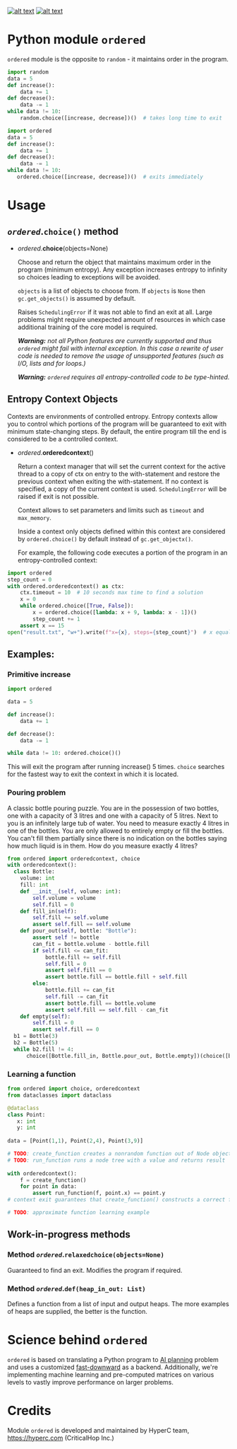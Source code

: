 [![alt text][1.1]][1]
[![alt text][2.1]][2]

[1.1]: http://i.imgur.com/tXSoThF.png (HyperC on twitter)
[2.1]: http://i.imgur.com/P3YfQoD.png (HyperC on facebook)

[1]: https://twitter.com/hyperc_ai
[2]: https://www.facebook.com/HyperComputation/

# Python module `ordered`

`ordered` module is the opposite to `random` - it maintains order in the program.


```python
import random
data = 5
def increase():
    data += 1
def decrease():
    data -= 1
while data != 10: 
    random.choice([increase, decrease])()  # takes long time to exit
```

```python
import ordered
data = 5
def increase():
    data += 1
def decrease():
    data -= 1
while data != 10: 
   ordered.choice([increase, decrease])()  # exits immediately
```

# Usage

## _`ordered`_.`choice()` method

- _ordered_.**choice**(objects=None)
 
   Choose and return the object that maintains maximum order in the program (minimum entropy). Any exception increases entropy to infinity so choices leading to exceptions will be avoided.

    `objects` is a list of objects to choose from. If `objects` is `None` then `gc.get_objects()` is assumed by default.

    Raises `SchedulingError` if it was not able to find an exit at all. Large problems might require unexpected amount of resources in which case additional training of the core model is required.

    _**Warning:** not all Python features are currently supported and thus `ordered` might fail with internal exception. In this case a rewrite of user code is needed to remove the usage of unsupported features (such as I/O, lists and for loops.)_
    
    _**Warning:** `ordered` requires all entropy-controlled code to be type-hinted._

## Entropy Context Objects

Contexts are environments of controlled entropy. Entropy contexts allow you to control which portions of the program will be guaranteed to exit with minimum state-changing steps. By default, the entire program till the end is considered to be a controlled context.

- _ordered_.**orderedcontext**()

  Return a context manager that will set the current context for the active thread to a copy of ctx on entry to the with-statement and restore the previous context when exiting the with-statement. If no context is specified, a copy of the current context is used. `SchedulingError` will be raised if exit is not possible.
  
  Context allows to set parameters and limits such as `timeout` and `max_memory`.
  
  Inside a context only objects defined within this context are considered by `ordered.choice()` by default instead of `gc.get_objectx()`.

  For example, the following code executes a portion of the program in an entropy-controlled context:
  
```python
import ordered
step_count = 0
with ordered.orderedcontext() as ctx:
    ctx.timeout = 10  # 10 seconds max time to find a solution
    x = 0
    while ordered.choice([True, False]):
        x = ordered.choice([lambda: x + 9, lambda: x - 1])()
        step_count += 1
    assert x == 15
open("result.txt", "w+").write(f"x={x}, steps={step_count}")  # x equals 15
```

## Examples:

### Primitive increase

```python
import ordered

data = 5

def increase():
    data += 1

def decrease():
    data -= 1

while data != 10: ordered.choice()()
```

This will exit the program after running increase() 5 times. `choice` searches for the fastest way to exit the context in which it is located.

### Pouring problem

A classic bottle pouring puzzle. You are in the possession of two bottles, one with a capacity of 3 litres and one with a capacity of 5 litres. Next to you is an infinitely large tub of water. You need to measure exactly 4 litres in one of the bottles. You are only allowed to entirely empty or fill the bottles. You can't fill them partially since there is no indication on the bottles saying how much liquid is in them. How do you measure exactly 4 litres?

```python
from ordered import orderedcontext, choice
with orderedcontext():
  class Bottle:
    volume: int
    fill: int
    def __init__(self, volume: int):
        self.volume = volume
        self.fill = 0
    def fill_in(self):
        self.fill += self.volume
        assert self.fill == self.volume
    def pour_out(self, bottle: "Bottle"):
        assert self != bottle
        can_fit = bottle.volume - bottle.fill
        if self.fill <= can_fit:
            bottle.fill += self.fill
            self.fill = 0
            assert self.fill == 0
            assert bottle.fill == bottle.fill + self.fill
        else:
            bottle.fill += can_fit
            self.fill -= can_fit
            assert bottle.fill == bottle.volume
            assert self.fill == self.fill - can_fit
    def empty(self):
        self.fill = 0
        assert self.fill == 0
  b1 = Bottle(3)
  b2 = Bottle(5)
  while b2.fill != 4: 
      choice([Bottle.fill_in, Bottle.pour_out, Bottle.empty])(choice([b1,b2]))
```

### Learning a function

```python
from ordered import choice, orderedcontext
from dataclasses import dataclass 

@dataclass
class Point:
   x: int
   y: int
   
data = [Point(1,1), Point(2,4), Point(3,9)]

# TODO: create_function creates a nonrandom function out of Node objects with `ordered.choice`
# TODO: run_function runs a node tree with a value and returns result
    
with orderedcontext():
    f = create_function()
    for point in data:
        assert run_function(f, point.x) == point.y
# context exit guarantees that create_function() constructs a correct function to describe input

# TODO: approximate function learning example
```

## Work-in-progress methods

### Method _`ordered`_.`relaxedchoice(objects=None)`

Guaranteed to find an exit. Modifies the program if required.

### Method _`ordered`_.`def(heap_in_out: List)`

Defines a function from a list of input and output heaps. The more examples of heaps are supplied, the better is the function.

# Science behind `ordered`

`ordered` is based on translating a Python program to [AI planning](https://en.wikipedia.org/wiki/Automated_planning_and_scheduling) problem and uses a customized [fast-downward](http://www.fast-downward.org/) as a backend. Additionally, we're implementing machine learning and pre-computed matrices on various levels to vastly improve performance on larger problems.

# Credits

Module `ordered` is developed and maintained by HyperC team, https://hyperc.com (CriticalHop Inc.)

